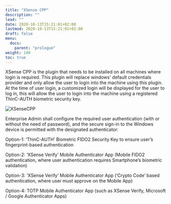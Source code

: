 ```yaml
---
title: "XSense CPP"
description: ""
lead: ""
date: 2020-10-13T15:21:01+02:00
lastmod: 2020-10-13T15:21:01+02:00
draft: false
menu:
  docs:
    parent: "prologue"
weight: 140
toc: true
---
```


XSense CPP is the plugin that needs to be installed on all machines where login is required. This plugin will replace windows' default credentials provider and only allow the user to login into the machine using this plugin. At the time of user login, a customized login will be displayed for the user to log in, this will allow the user to login into the machine using a registered ThinC-AUTH biometric security key.

![XSenseCPP](images/XS_CPP2.png)

Enterprise Admin shall configure the required user authentication (with or without the need of password), and the secure sign-in to the Windows device is permitted with the designated authenticator:

Option-1: ‘ThinC-AUTH’ Biometric FIDO2 Security Key to ensure user’s fingerprint-based authentication

Option-2: ‘XSense Verify’ Mobile Authenticator App (Mobile FIDO2 authentication, where user authentication requires Smartphone’s biometric validation)

Option-3: ‘XSense Verify’ Mobile Authenticator App (‘Crypto Code’ based authentication, where user must approve on the Mobile App)

Option-4: TOTP Mobile Authenticator App (such as XSense Verify, Microsoft / Google Authenticator Apps)